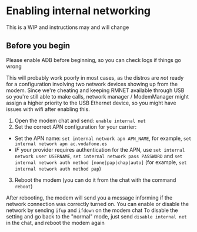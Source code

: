 # Enabling internal networking
This is a WIP and instructions may and will change

## Before you begin
Please enable ADB before beginning, so you can check logs if things go wrong

This will probably work poorly in most cases, as the distros are _not_ ready for a configuration involving two network devices showing up from the modem. Since we're cheating and keeping RMNET available through USB so you're still able to make calls, network manager / ModemManager might assign a higher priority to the USB Ethernet device, so you might have issues with wifi after enabling this.

1. Open the modem chat and send: `enable internal net`
2. Set the correct APN configuration for your carrier:
 - Set the APN name: `set internal network apn APN_NAME`, for example, `set internal network apn ac.vodafone.es`
 - *IF* your provider requires authentication for the APN, use `set internal network user USERNAME`, `set internal network pass PASSWORD` and `set internal network auth method [none|pap|chap|auto]` (for example, `set internal network auth method pap`)

3. Reboot the modem (you can do it from the chat with the command `reboot`)

After rebooting, the modem will send you a message informing if the network connection was correctly turned on. You can enable or disable the network by sending `ifup` and `ifdown` on the modem chat
To disable the setting and go back to the "normal" mode, just send `disable internal net` in the chat, and reboot the modem again
